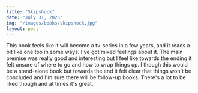 ```yaml
---
title: "Skipshock"
date: "July 31, 2025"
img: "/images/books/skipshock.jpg"
layout: post
---
```


This book feels like it will become a tv-series in a few years, and it reads a bit like one too in some ways. 
I've got mixed feelings about it. The main premise was really good and interesting but I feel like towards the ending it felt unsure of where to go and how to wrap things up. I though this would be a stand-alone book but towards the end it felt clear that things won't be concluded and I'm sure there will be follow-up books. There's a lot to be liked though and at times it's great. 
